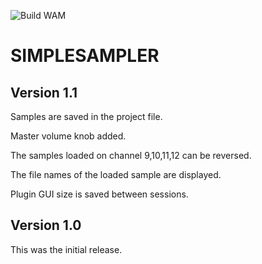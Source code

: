 ![Build WAM](https://github.com/iPlug2/iPlug2OOS/workflows/Build%20WAM/badge.svg)

# SIMPLESAMPLER

## Version 1.1

Samples are saved in the project file.

Master volume knob added.

The samples loaded on channel 9,10,11,12 can be reversed.

The file names of the loaded sample are displayed.

Plugin GUI size is saved between sessions.

## Version 1.0

This was the initial release.
